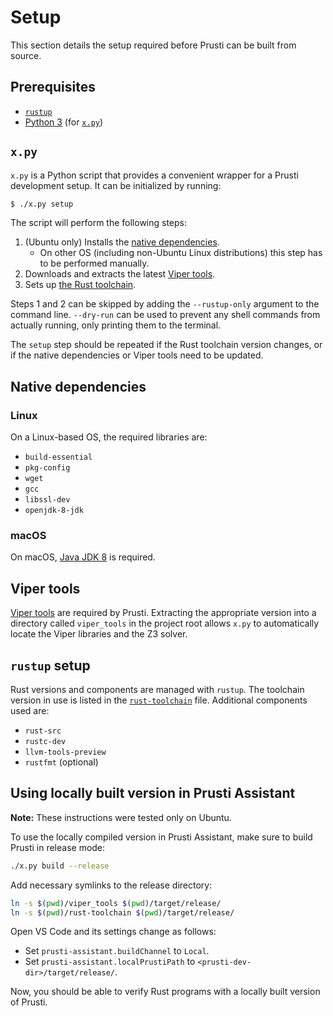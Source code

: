 # Setup

This section details the setup required before Prusti can be built from source.

## Prerequisites

 - [`rustup`](https://rustup.rs/)
 - [Python 3](https://www.python.org/downloads/) (for [`x.py`](#xpy))

## `x.py`

`x.py` is a Python script that provides a convenient wrapper for a Prusti development setup. It can be initialized by running:

```bash
$ ./x.py setup
```

The script will perform the following steps:

 1. (Ubuntu only) Installs the [native dependencies](#native-dependencies).
    - On other OS (including non-Ubuntu Linux distributions) this step has to be performed manually.
 2. Downloads and extracts the latest [Viper tools](#viper-tools).
 3. Sets up [the Rust toolchain](#rustup-setup).

Steps 1 and 2 can be skipped by adding the `--rustup-only` argument to the command line. `--dry-run` can be used to prevent any shell commands from actually running, only printing them to the terminal.

The `setup` step should be repeated if the Rust toolchain version changes, or if the native dependencies or Viper tools need to be updated.

## Native dependencies

### Linux

On a Linux-based OS, the required libraries are:

 - `build-essential`
 - `pkg-config`
 - `wget`
 - `gcc`
 - `libssl-dev`
 - `openjdk-8-jdk`

### macOS

On macOS, [Java JDK 8](https://www.oracle.com/java/technologies/javase-downloads.html) is required.

## Viper tools

[Viper tools](http://viper.ethz.ch/downloads/) are required by Prusti. Extracting the appropriate version into a directory called `viper_tools` in the project root allows `x.py` to automatically locate the Viper libraries and the Z3 solver.

## `rustup` setup

Rust versions and components are managed with `rustup`. The toolchain version in use is listed in the [`rust-toolchain`](https://github.com/viperproject/prusti-dev/blob/master/rust-toolchain) file. Additional components used are:

 - `rust-src`
 - `rustc-dev`
 - `llvm-tools-preview`
 - `rustfmt` (optional)

## Using locally built version in Prusti Assistant

**Note:** These instructions were tested only on Ubuntu.

To use the locally compiled version in Prusti Assistant, make sure to build Prusti in release mode:

```bash
./x.py build --release
```

Add necessary symlinks to the release directory:

```bash
ln -s $(pwd)/viper_tools $(pwd)/target/release/
ln -s $(pwd)/rust-toolchain $(pwd)/target/release/
```

Open VS Code and its settings change as follows:

 - Set `prusti-assistant.buildChannel` to `Local`.
 - Set `prusti-assistant.localPrustiPath` to `<prusti-dev-dir>/target/release/`.

Now, you should be able to verify Rust programs with a locally built version of Prusti.
